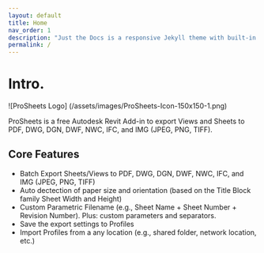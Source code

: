 ```yaml
---
layout: default
title: Home
nav_order: 1
description: "Just the Docs is a responsive Jekyll theme with built-in search that is easily customizable and hosted on GitHub Pages."
permalink: /
---
```


# Intro.

![ProSheets Logo] (/assets/images/ProSheets-Icon-150x150-1.png)

ProSheets is a free Autodesk Revit Add-in to export Views and Sheets to PDF, DWG, DGN, DWF, NWC, IFC, and IMG (JPEG, PNG, TIFF).

## Core Features

- Batch Export Sheets/Views to PDF, DWG, DGN, DWF, NWC, IFC, and IMG (JPEG, PNG, TIFF)
- Auto dectection of paper size and orientation (based on the Title Block family Sheet Width and Height)
- Custom Parametric Filename (e.g., Sheet Name + Sheet Number + Revision Number). Plus: custom parameters and separators.
- Save the export settings to Profiles
- Import Profiles from a any location (e.g., shared folder, network location, etc.)
